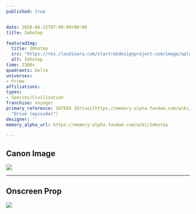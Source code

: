 ```yaml
---
published: true


date: 2020-06-15T07:00:00+00:00
title: Imhotep

featuredImg:
  title: Imhotep
  src: "https://res.cloudinary.com/startrekdesignproject-com/image/upload/v1592254550/Imhotep.png"
  alt: Imhotep
time: 2300s
quadrants: Delta
universes:
- Prime
affiliations:
types:
- Species/Civilization
franchise: Voyager
primary_reference: S07E03 [Drive](https://memory-alpha.fandom.com/wiki/Drive_(episode)
  "Drive (episode)")
designer: ''
memory_alpha_url: https://memory-alpha.fandom.com/wiki/Imhotep

---
```

## Canon Image

![](https://res.cloudinary.com/startrekdesignproject-com/image/upload/v1592254550/Imhotep_VOY7x3.jpg)

___
## Onscreen Prop

![](https://res.cloudinary.com/startrekdesignproject-com/image/upload/v1592254550/Imhotep_Prop.jpg)